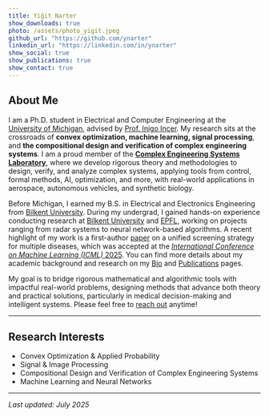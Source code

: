 ```yaml
---
title: Yiğit Narter
show_downloads: true
photo: /assets/photo_yigit.jpeg
github_url: "https://github.com/ynarter"
linkedin_url: "https://linkedin.com/in/ynarter"
show_social: true
show_publications: true
show_contact: true
---
```


## About Me


I am a Ph.D. student in Electrical and Computer Engineering at the [University of Michigan](https://umich.edu/), advised by [Prof. Inigo Incer](https://iincer.github.io/). My research sits at the crossroads of **convex optimization, machine learning, signal processing**, and **the compositional design and verification of complex engineering systems**. I am a proud member of the [**Complex Engineering Systems Laboratory**](https://ces.eecs.umich.edu/), where we develop rigorous theory and methodologies to design, verify, and analyze complex systems, applying tools from control, formal methods, AI, optimization, and more, with real-world applications in aerospace, autonomous vehicles, and synthetic biology.

Before Michigan, I earned my B.S. in Electrical and Electronics Engineering from [Bilkent University](https://w3.bilkent.edu.tr/bilkent/). During my undergrad, I gained hands-on experience conducting research at [Bilkent University](https://w3.bilkent.edu.tr/bilkent/) and [EPFL](https://www.epfl.ch/en/), working on projects ranging from radar systems to neural network-based algorithms. A recent highlight of my work is a first-author [paper](https://openreview.net/pdf?id=z4XS0Ie391) on a unified screening strategy for multiple diseases, which was accepted at the [_International Conference on Machine Learning (ICML)_ 2025](https://icml.cc/). You can find more details about my academic background and research on my [Bio](./bio.html) and [Publications](./publications.html) pages.

My goal is to bridge rigorous mathematical and algorithmic tools with impactful real-world problems, designing methods that advance both theory and practical solutions, particularly in medical decision-making and intelligent systems. Please feel free to [reach out](./contact.html) anytime!




---




## Research Interests

- Convex Optimization & Applied Probability  
- Signal & Image Processing  
- Compositional Design and Verification of Complex Engineering Systems  
- Machine Learning and Neural Networks




---


_Last updated: July 2025_
